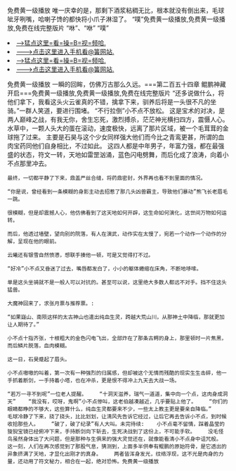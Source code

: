 免费黄一级播放    唯一庆幸的是，那剩下酒浆粘稠无比，根本就没有倒出来，毛球呲牙咧嘴，哈喇子馋的都快将小爪子淋湿了。    “噗”免费黄一级播放,免费黄一级播放,免费在线完整版片    “咻”、“咻”    “噗”

<li><a href="http://jxqrqy136.sg925.xyz/#md_1026">-->猛点这里=看=操=B=视=频哈.</a></li>
<li><a href="http://jxqrqy136.sg925.xyz/#md_1026">--->点击这里进入手机看@簧网站.</a></li>





<li><a href="http://jxqrqy136.sg925.xyz/#md_1026">-->猛点这里=看=操=B=视=频哈.</a></li>
<li><a href="http://jxqrqy136.sg925.xyz/#md_1026">--->点击这里进入手机看@簧网站.</a></li>



免费黄一级播放    一瞬的回眸，仿佛万古那么久远。===第二百五十四章 鲲鹏神藏开启===免费黄一级播放,免费黄一级播放,免费在线完整版片    “还多说做什么，将他们拿下，我看这头火云雀真的不错，擒拿下来，驯养后将是一头很不凡的坐骑。”一群人笑道，要进行围堵。
    “不行拉倒”小不点不放松。    这是宝术的对决，是两人巅峰之战，有我无你，舍生忘死，激烈搏杀，茫茫神光横扫四方，震慑人心。    水草中，一颗人头大的蛋在滚动，速度极快，远离了那片区域，被一个毛茸茸的金球拖了过来。    主要是石昊与这个少女同样强大他们而今比之青鸾更甚，所谓的血肉宝药同他们自身相比，不过如此。    这四人都是中年男子，年富力强，都在最强盛的状态，符文一转，天地如雷罡汹涌，蓝色闪电劈舞，而后化成了浪涛，向着小不点那里冲去。

    最终，一切都平静了下来，鼎盖严丝合缝，将药鼎密封，外界再也看不到里面的情况。

    “你是说，曾经看到一条模糊的身影主动去招惹了那几头凶兽霸主，导致他们暴动”熊飞长老眉毛一跳。

    很模糊，但是却震撼人心，他仿佛看到了这天地如何开辟，这生命如何演化，这世间万物如何运转。

    而后，他透过墙壁，望向别的院落，有人在演武，动作实在太慢了，宛若一个动作一个动作的分解，呈现在他的眼前。

    云曦还有银雪自然愤懑，想联手揍他一顿，可是又觉得打不过。

    “好冷”小不点又昏迷了过去，嘴唇都发白了，小小的躯体蜷缩在床角，不断地哆嗦。

    单是这头坐骑就不是一般人可以对抗的。甚至可以说，这里绝大多数人都远不对手。挡不住这头猛兽。

    大魔神回来了，求张月票与推荐票。:

    “如果嶷山、南陨这样的太古神山也遣出纯血生灵，跨越大荒山川，从那神土中降临，那就更加让人期待了。”

    小不点十指齐张，十根粗大的金色闪电飞出，全部炸在了那条古鳄的身上，那里顿时一片焦黑，而后鳞片脱落，血肉模糊。

    这一日，石昊蹙起了眉头。

    小不点嗷嗷的叫着，第一次有一种强烈的归属感，但却被这个无情而残酷的现实生生击碎，他一手抓着断剑，一手持着小塔，也在冲杀，更是恨不得冲上九天去大战一场。

    “若万一寻不到呢”一位老人提醒。    “十洞天滋养，瑞气一道道，集中向一个点，这肉身成洞天”    “我没有，哎呀，鬼啊”小不点惨叫，这老伯越凑越近，几乎要贴上他了。    “你们的眼睛都睁的不够大，这些算什么，纯血生灵都要来不少，一些太上教主更是要亲自降临。”    毛球冷静了下来，挠了挠头，比比划划，让清风先告诉它经过，让后它再去告诉小不点，到时候收拾那些人。    “破了，破了纪录”有人大叫。未完待续:    小不点毫不留情，踩着晶莹的狻猊宝镜已经俯冲下来，手持断剑向下斩去，生死决战到了这份上，不可能手软。    没毛怪鸟虽然身体出了大问题，但是那种与生俱来的强大灵觉还在，就像能看清小不点身中诅咒般。    这一刻，人们在再次感觉到了那股气息，猜测到，上面多半供奉有鲲鹏的原始符骨，是它透出的异象挤满了天地，才显化出刚才的真身。    两者皆浑身发光，纹络浮现，这不光是肉身的力量，还动用了符文秘力，相合在一起，绝对恐怖。免费黄一级播放
